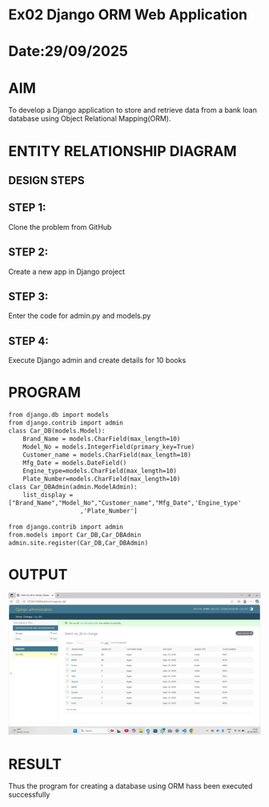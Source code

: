 # Ex02 Django ORM Web Application
# Date:29/09/2025
# AIM
To develop a Django application to store and retrieve data from a bank loan database using Object Relational Mapping(ORM).

# ENTITY RELATIONSHIP DIAGRAM
## DESIGN STEPS
## STEP 1:
Clone the problem from GitHub

## STEP 2:
Create a new app in Django project

## STEP 3:
Enter the code for admin.py and models.py

## STEP 4:
Execute Django admin and create details for 10 books

# PROGRAM
```
from django.db import models
from django.contrib import admin
class Car_DB(models.Model):
    Brand_Name = models.CharField(max_length=10)
    Model_No = models.IntegerField(primary_key=True)
    Customer_name = models.CharField(max_length=10)
    Mfg_Date = models.DateField()
    Engine_type=models.CharField(max_length=10)
    Plate_Number=models.CharField(max_length=10)
class Car_DBAdmin(admin.ModelAdmin):
    list_display = ["Brand_Name","Model_No","Customer_name","Mfg_Date",'Engine_type'
                    ,'Plate_Number']

from django.contrib import admin
from.models import Car_DB,Car_DBAdmin
admin.site.register(Car_DB,Car_DBAdmin)

```
# OUTPUT
![alt text](<Screenshot (53).png>)
# RESULT
Thus the program for creating a database using ORM hass been executed successfully
